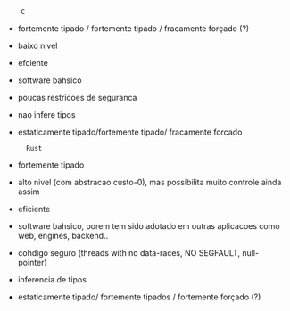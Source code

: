         C
- fortemente tipado / fortemente tipado / fracamente forçado (?)
- baixo nivel
- efciente
- software bahsico
- poucas restricoes de seguranca
- nao infere tipos
- estaticamente tipado/fortemente tipado/ fracamente forcado

        Rust
- fortemente tipado
- alto nivel (com abstracao custo-0), mas possibilita muito controle 
ainda assim
- eficiente
- software bahsico, porem tem sido adotado em outras aplicacoes como
        web, engines, backend..
- cohdigo seguro (threads with no data-races, NO SEGFAULT, null-pointer)
- inferencia de tipos
- estaticamente tipado/ fortemente tipados / fortemente forçado (?)